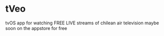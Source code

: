 # tVeo
tvOS app for watching FREE LIVE streams of chilean air television 
maybe soon on the appstore for free 
